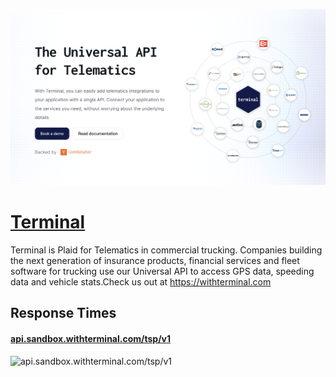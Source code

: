 [![Visit Terminal](imagePreview.png)](https://withterminal.com)

# [Terminal](https://withterminal.com)

Terminal is Plaid for Telematics in commercial trucking. Companies building the next generation of insurance products, financial services and fleet software for trucking use our Universal API to access GPS data, speeding data and vehicle stats.Check us out at https://withterminal.com

## Response Times

#### [api.sandbox.withterminal.com/tsp/v1](https://api.sandbox.withterminal.com/tsp/v1)

![api.sandbox.withterminal.com/tsp/v1](response-time-charts/api.sandbox.withterminal.com%2Ftsp%2Fv1.png)
